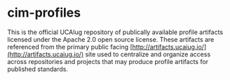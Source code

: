 # cim-profiles

This is the official UCAIug repository of publically available profile artifacts licensed under the Apache 2.0 open source license. These artifacts are referenced from the primary public facing [http://artifacts.ucaiug.io/](http://artifacts.ucaiug.io/) site used to centralize and organize access across repositories and projects that may produce profile artifacts for published standards.
